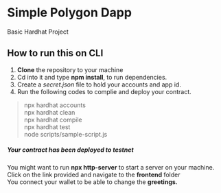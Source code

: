 # Simple Polygon Dapp
Basic Hardhat Project
## How to run this on CLI 
1. **Clone** the repository to your machine
2. Cd into it and type **npm install**, to run dependencies.
3. Create a *secret.json* file to hold your accounts and app id.
4. Run the following codes to complie and deploy your contract.  
> npx hardhat accounts  
npx hardhat clean  
npx hardhat compile  
npx hardhat test  
node scripts/sample-script.js  

##### Your contract has been deployed to testnet

You might want to run **npx http-server** to start a server on your machine.  
Click on the link provided and navigate to the **frontend** folder  
You connect your wallet to be able to change the **greetings.**

